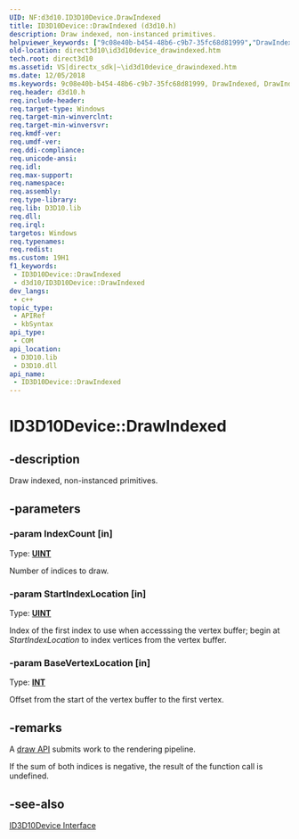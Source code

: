 ```yaml
---
UID: NF:d3d10.ID3D10Device.DrawIndexed
title: ID3D10Device::DrawIndexed (d3d10.h)
description: Draw indexed, non-instanced primitives.
helpviewer_keywords: ["9c08e40b-b454-48b6-c9b7-35fc68d81999","DrawIndexed","DrawIndexed method [Direct3D 10]","DrawIndexed method [Direct3D 10]","ID3D10Device interface","ID3D10Device interface [Direct3D 10]","DrawIndexed method","ID3D10Device.DrawIndexed","ID3D10Device::DrawIndexed","d3d10/ID3D10Device::DrawIndexed","direct3d10.id3d10device_drawindexed"]
old-location: direct3d10\id3d10device_drawindexed.htm
tech.root: direct3d10
ms.assetid: VS|directx_sdk|~\id3d10device_drawindexed.htm
ms.date: 12/05/2018
ms.keywords: 9c08e40b-b454-48b6-c9b7-35fc68d81999, DrawIndexed, DrawIndexed method [Direct3D 10], DrawIndexed method [Direct3D 10],ID3D10Device interface, ID3D10Device interface [Direct3D 10],DrawIndexed method, ID3D10Device.DrawIndexed, ID3D10Device::DrawIndexed, d3d10/ID3D10Device::DrawIndexed, direct3d10.id3d10device_drawindexed
req.header: d3d10.h
req.include-header: 
req.target-type: Windows
req.target-min-winverclnt: 
req.target-min-winversvr: 
req.kmdf-ver: 
req.umdf-ver: 
req.ddi-compliance: 
req.unicode-ansi: 
req.idl: 
req.max-support: 
req.namespace: 
req.assembly: 
req.type-library: 
req.lib: D3D10.lib
req.dll: 
req.irql: 
targetos: Windows
req.typenames: 
req.redist: 
ms.custom: 19H1
f1_keywords:
 - ID3D10Device::DrawIndexed
 - d3d10/ID3D10Device::DrawIndexed
dev_langs:
 - c++
topic_type:
 - APIRef
 - kbSyntax
api_type:
 - COM
api_location:
 - D3D10.lib
 - D3D10.dll
api_name:
 - ID3D10Device::DrawIndexed
---
```


# ID3D10Device::DrawIndexed


## -description

Draw indexed, non-instanced primitives.

## -parameters

### -param IndexCount [in]

Type: <b><a href="/windows/desktop/WinProg/windows-data-types">UINT</a></b>

Number of indices to draw.

### -param StartIndexLocation [in]

Type: <b><a href="/windows/desktop/WinProg/windows-data-types">UINT</a></b>

Index of the first index to use when accesssing the vertex buffer; begin at <i>StartIndexLocation</i> to index vertices from the vertex buffer.

### -param BaseVertexLocation [in]

Type: <b><a href="/windows/desktop/WinProg/windows-data-types">INT</a></b>

Offset from the start of the vertex buffer to the first vertex.

## -remarks

A <a href="/windows/desktop/direct3d11/d3d10-graphics-programming-guide-input-assembler-stage-getting-started">draw API</a> submits work to the rendering pipeline.

If the sum of both indices is negative, the result of the function call is undefined.

## -see-also

<a href="/windows/desktop/api/d3d10/nn-d3d10-id3d10device">ID3D10Device Interface</a>


